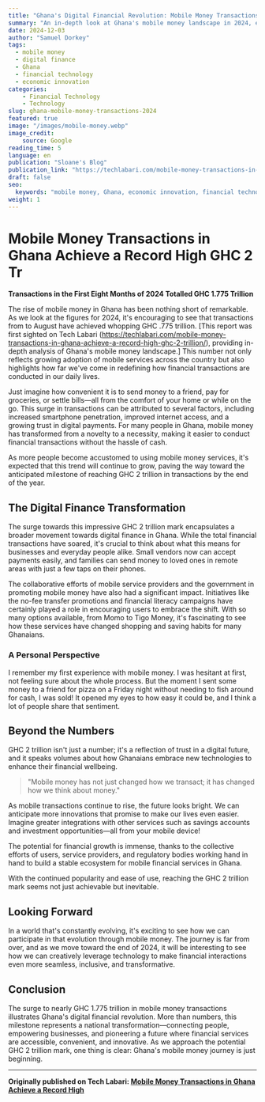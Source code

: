 ```yaml
---
title: "Ghana's Digital Financial Revolution: Mobile Money Transactions Soar to GHC 1.775 Trillion"
summary: "An in-depth look at Ghana's mobile money landscape in 2024, exploring the transformative impact of digital financial services"
date: 2024-12-03
author: "Samuel Dorkey"
tags: 
  - mobile money
  - digital finance
  - Ghana
  - financial technology
  - economic innovation
categories:
    - Financial Technology
    - Technology
slug: ghana-mobile-money-transactions-2024
featured: true
image: "/images/mobile-money.webp"
image_credit:
    source: Google
reading_time: 5
language: en
publication: "Sloane's Blog"
publication_link: "https://techlabari.com/mobile-money-transactions-in-ghana-achieve-a-record-high-ghc-2-trillion/"
draft: false
seo:
  keywords: "mobile money, Ghana, economic innovation, financial technology"
weight: 1
---
```



# Mobile Money Transactions in Ghana Achieve a Record High GHC 2 Tr

**Transactions in the First Eight Months of 2024 Totalled GHC 1.775 Trillion**

The rise of mobile money in Ghana has been nothing short of remarkable. As we look at the figures for 2024, it's encouraging to see that transactions from to August have achieved whopping GHC .775 trillion. [This report was first sighted on Tech Labari (https://techlabari.com/mobile-money-transactions-in-ghana-achieve-a-record-high-ghc-2-trillion/), providing in-depth analysis of Ghana's mobile money landscape.] This number not only reflects growing adoption of mobile services across the country but also highlights how far we've come in redefining how financial transactions are conducted in our daily lives.

Just imagine how convenient it is to send money to a friend, pay for groceries, or settle bills—all from the comfort of your home or while on the go. This surge in transactions can be attributed to several factors, including increased smartphone penetration, improved internet access, and a growing trust in digital payments. For many people in Ghana, mobile money has transformed from a novelty to a necessity, making it easier to conduct financial transactions without the hassle of cash.

As more people become accustomed to using mobile money services, it's expected that this trend will continue to grow, paving the way toward the anticipated milestone of reaching GHC 2 trillion in transactions by the end of the year.

## The Digital Finance Transformation

The surge towards this impressive GHC 2 trillion mark encapsulates a broader movement towards digital finance in Ghana. While the total financial transactions have soared, it's crucial to think about what this means for businesses and everyday people alike. Small vendors now can accept payments easily, and families can send money to loved ones in remote areas with just a few taps on their phones.

The collaborative efforts of mobile service providers and the government in promoting mobile money have also had a significant impact. Initiatives like the no-fee transfer promotions and financial literacy campaigns have certainly played a role in encouraging users to embrace the shift. With so many options available, from Momo to Tigo Money, it's fascinating to see how these services have changed shopping and saving habits for many Ghanaians.

### A Personal Perspective

I remember my first experience with mobile money. I was hesitant at first, not feeling sure about the whole process. But the moment I sent some money to a friend for pizza on a Friday night without needing to fish around for cash, I was sold! It opened my eyes to how easy it could be, and I think a lot of people share that sentiment.

## Beyond the Numbers

GHC 2 trillion isn't just a number; it's a reflection of trust in a digital future, and it speaks volumes about how Ghanaians embrace new technologies to enhance their financial wellbeing.

> "Mobile money has not just changed how we transact; it has changed how we think about money."

As mobile transactions continue to rise, the future looks bright. We can anticipate more innovations that promise to make our lives even easier. Imagine greater integrations with other services such as savings accounts and investment opportunities—all from your mobile device!

The potential for financial growth is immense, thanks to the collective efforts of users, service providers, and regulatory bodies working hand in hand to build a stable ecosystem for mobile financial services in Ghana.

With the continued popularity and ease of use, reaching the GHC 2 trillion mark seems not just achievable but inevitable.

## Looking Forward

In a world that's constantly evolving, it's exciting to see how we can participate in that evolution through mobile money. The journey is far from over, and as we move toward the end of 2024, it will be interesting to see how we can creatively leverage technology to make financial interactions even more seamless, inclusive, and transformative.

## Conclusion

The surge to nearly GHC 1.775 trillion in mobile money transactions illustrates Ghana's digital financial revolution. More than numbers, this milestone represents a national transformation—connecting people, empowering businesses, and pioneering a future where financial services are accessible, convenient, and innovative. As we approach the potential GHC 2 trillion mark, one thing is clear: Ghana's mobile money journey is just beginning.

---

**Originally published on Tech Labari: [Mobile Money Transactions in Ghana Achieve a Record High](https://techlabari.com/mobile-money-transactions-in-ghana-achieve-a-record-high-ghc-2-trillion/)**